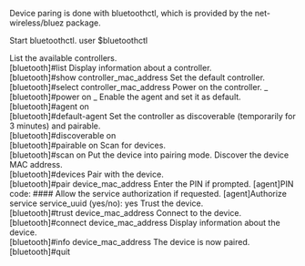 Device paring is done with bluetoothctl, which is provided by the net-wireless/bluez package.

Start bluetoothctl.
user $bluetoothctl

List the available controllers.
    <br>    [bluetooth]#list
Display information about a controller.
    <br>    [bluetooth]#show controller_mac_address
Set the default controller.
    <br>    [bluetooth]#select controller_mac_address
Power on the controller.
_    <br>    [bluetooth]#power on _
Enable the agent and set it as default.
    <br>    [bluetooth]#agent on
    <br>    [bluetooth]#default-agent
Set the controller as discoverable (temporarily for 3 minutes) and pairable.
    <br>    [bluetooth]#discoverable on
    <br>    [bluetooth]#pairable on
Scan for devices.
    <br>    [bluetooth]#scan on
Put the device into pairing mode.
Discover the device MAC address.
    <br>    [bluetooth]#devices
Pair with the device.
    <br>    [bluetooth]#pair device_mac_address
Enter the PIN if prompted.
    [agent]PIN code: ####
Allow the service authorization if requested.
    [agent]Authorize service service_uuid (yes/no): yes
Trust the device.
    <br>    [bluetooth]#trust device_mac_address
Connect to the device.
    <br>    [bluetooth]#connect device_mac_address
Display information about the device.
    <br>    [bluetooth]#info device_mac_address
The device is now paired.
    <br>    [bluetooth]#quit
